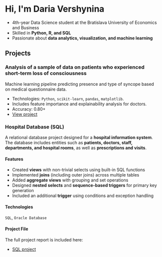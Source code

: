 # Hi, I'm Daria Vershynina

- 4th-year Data Science student at the Bratislava University of Economics and Business
- Skilled in **Python, R, and SQL**  
- Passionate about **data analytics, visualization, and machine learning**
## Projects

### Analysis of a sample of data on patients who experienced short-term loss of consciousness
Machine learning pipeline predicting presence and type of syncope based on medical questionnaire data.
- Technologies: `Python`, `scikit-learn`, `pandas`, `matplotlib`.
- Includes feature importance and explainability analysis for doctors.
- Accuracy: 0.80+
- [View project](https://github.com/kkuichi/dv349qo)
### Hospital Database (SQL)

A relational database project designed for a **hospital information system**.  
The database includes entities such as **patients, doctors, staff, departments, and hospital rooms**, as well as **prescriptions and visits**.  

#### Features
- Created **views** with non-trivial selects using built-in SQL functions  
- Implemented **joins** (including outer joins) across multiple tables  
- Added **aggregate views** with grouping and set operations  
- Designed **nested selects** and **sequence-based triggers** for primary key generation  
- Included an additional **trigger** using conditions and exception handling  

#### Technologies
`SQL`, `Oracle Database`

#### Project File
The full project report is included here:  
- [SQL project](ADS_final_pdf.pdf)

